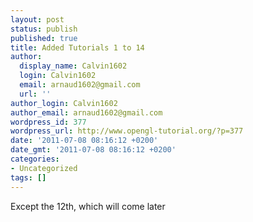 ```yaml
---
layout: post
status: publish
published: true
title: Added Tutorials 1 to 14
author:
  display_name: Calvin1602
  login: Calvin1602
  email: arnaud1602@gmail.com
  url: ''
author_login: Calvin1602
author_email: arnaud1602@gmail.com
wordpress_id: 377
wordpress_url: http://www.opengl-tutorial.org/?p=377
date: '2011-07-08 08:16:12 +0200'
date_gmt: '2011-07-08 08:16:12 +0200'
categories:
- Uncategorized
tags: []
---
```

<p>Except the 12th, which will come later</p>
